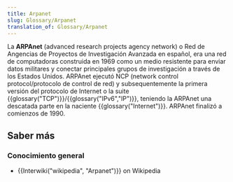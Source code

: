 ```yaml
---
title: Arpanet
slug: Glossary/Arpanet
translation_of: Glossary/Arpanet
---
```


La **ARPAnet** (advanced research projects agency network) o Red de Angencias de Proyectos de Investigación Avanzada en español, era una red de computadoras construida en 1969 como un medio resistente para enviar datos militares y conectar principales grupos de investigación a través de los Estados Unidos. ARPAnet ejecutó NCP (network control protocol/protocolo de control de red) y subsequentemente la primera versión del protocolo de Internet o la suite {{glossary("TCP")}}/{{glossary("IPv6","IP")}}, teniendo la ARPAnet una descatada parte en la naciente {{glossary("Internet")}}. ARPAnet finalizó a comienzos de 1990.

## Saber más

### Conocimiento general

- {{Interwiki("wikipedia", "Arpanet")}} on Wikipedia
